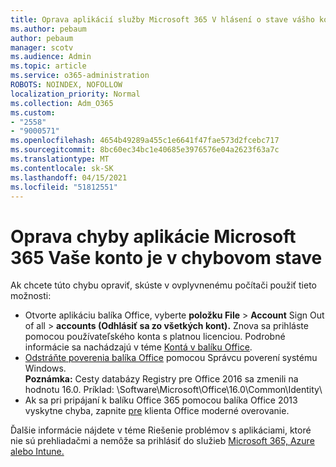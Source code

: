 ```yaml
---
title: Oprava aplikácií služby Microsoft 365 V hlásení o stave vášho konta sa zobrazuje chybná správa
ms.author: pebaum
author: pebaum
manager: scotv
ms.audience: Admin
ms.topic: article
ms.service: o365-administration
ROBOTS: NOINDEX, NOFOLLOW
localization_priority: Normal
ms.collection: Adm_O365
ms.custom:
- "2558"
- "9000571"
ms.openlocfilehash: 4654b49289a455c1e6641f47fae573d2fcebc717
ms.sourcegitcommit: 8bc60ec34bc1e40685e3976576e04a2623f63a7c
ms.translationtype: MT
ms.contentlocale: sk-SK
ms.lasthandoff: 04/15/2021
ms.locfileid: "51812551"
---
```

# <a name="fixing-the-microsoft-365-apps-your-account-is-in-a-bad-state-error"></a>Oprava chyby aplikácie Microsoft 365 Vaše konto je v chybovom stave

Ak chcete túto chybu opraviť, skúste v ovplyvnenému počítači použiť tieto možnosti:

- Otvorte aplikáciu balíka Office, vyberte **položku File**  >  **Account** Sign Out of all  >  **accounts (Odhlásiť sa zo všetkých kont).** Znova sa prihláste pomocou používateľského konta s platnou licenciou. Podrobné informácie sa nachádzajú v téme [Kontá v balíku Office](https://support.office.com/article/accounts-in-office-628ea040-f265-49de-b986-be09c3ebf8a9).
- [Odstráňte poverenia balíka Office](https://docs.microsoft.com/office/troubleshoot/error-messages/another-account-already-signed-in#step-3-clear-cached-credentials-on-the-computer) pomocou Správcu poverení systému Windows.<br>
  **Poznámka:** Cesty databázy Registry pre Office 2016 sa zmenili na hodnotu 16.0. Príklad: \Software\Microsoft\Office\16.0\Common\Identity\
- Ak sa pri pripájaní k balíku Office 365 pomocou balíka Office 2013 vyskytne chyba, zapnite [pre](https://docs.microsoft.com/microsoft-365/admin/security-and-compliance/enable-modern-authentication) klienta Office moderné overovanie.

Ďalšie informácie nájdete v téme Riešenie problémov s aplikáciami, ktoré nie sú prehliadačmi a nemôže sa prihlásiť do služieb [Microsoft 365, Azure alebo Intune.](https://support.office.com/article/how-to-troubleshoot-non-browser-apps-that-can-t-sign-in-to-office-365-azure-or-intune-3ba1b268-66f6-462c-b0e5-070f5c2603c1)

